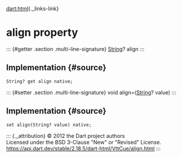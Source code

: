 [dart:html](../../dart-html/dart-html-library){._links-link}

align property
==============

::: {#getter .section .multi-line-signature}
[String](../../dart-core/string-class)? align
:::

Implementation {#source}
--------------

``` {.language-dart data-language="dart"}
String? get align native;
```

::: {#setter .section .multi-line-signature}
void align=([String](../../dart-core/string-class)? value)
:::

Implementation {#source}
--------------

``` {.language-dart data-language="dart"}
set align(String? value) native;
```

::: {._attribution}
© 2012 the Dart project authors\
Licensed under the BSD 3-Clause \"New\" or \"Revised\" License.\
<https://api.dart.dev/stable/2.18.5/dart-html/VttCue/align.html>
:::
